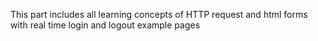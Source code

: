 This part includes all learning concepts of HTTP request and html forms with real time login and logout example pages
